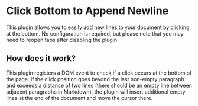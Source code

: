# Click Bottom to Append Newline

This plugin allows you to easily add new lines to your document by clicking at the bottom. No configuration is required, but please note that you may need to reopen tabs after disabling the plugin.

## How does it work?

This plugin registers a DOM event to check if a click occurs at the bottom of the page. If the click position goes beyond the last non-empty paragraph and exceeds a distance of two lines (there should be an empty line between adjacent paragraphs in Markdown), the plugin will insert additional empty lines at the end of the document and move the cursor there.
